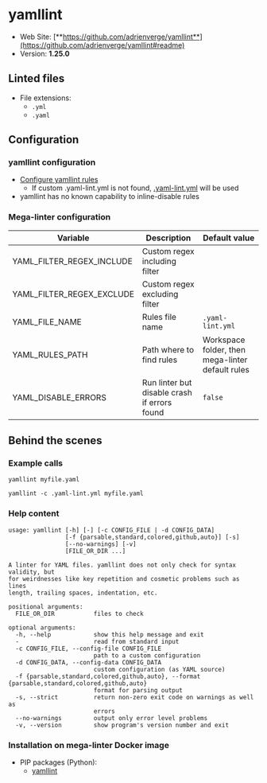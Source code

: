 <!-- markdownlint-disable MD033 MD041 -->
<!-- Generated by .automation/build.py, please do not update manually -->
# yamllint

- Web Site: [**https://github.com/adrienverge/yamllint**](https://github.com/adrienverge/yamllint#readme)
- Version: **1.25.0**

## Linted files

- File extensions:
  - `.yml`
  - `.yaml`

## Configuration

### yamllint configuration

- [Configure yamllint rules](https://yamllint.readthedocs.io/en/stable/configuration.html#configuration)
  - If custom .yaml-lint.yml is not found, [.yaml-lint.yml](https://github.com/nvuillam/mega-linter/tree/master/TEMPLATES/.yaml-lint.yml) will be used
- yamllint has no known capability to inline-disable rules

### Mega-linter configuration

| Variable | Description | Default value |
| ----------------- | -------------- | -------------- |
| YAML_FILTER_REGEX_INCLUDE | Custom regex including filter |  |
| YAML_FILTER_REGEX_EXCLUDE | Custom regex excluding filter |  |
| YAML_FILE_NAME | Rules file name | `.yaml-lint.yml` |
| YAML_RULES_PATH | Path where to find rules | Workspace folder, then mega-linter default rules |
| YAML_DISABLE_ERRORS | Run linter but disable crash if errors found | `false` |

## Behind the scenes

### Example calls

```shell
yamllint myfile.yaml
```

```shell
yamllint -c .yaml-lint.yml myfile.yaml
```


### Help content

```shell
usage: yamllint [-h] [-] [-c CONFIG_FILE | -d CONFIG_DATA]
                [-f {parsable,standard,colored,github,auto}] [-s]
                [--no-warnings] [-v]
                [FILE_OR_DIR ...]

A linter for YAML files. yamllint does not only check for syntax validity, but
for weirdnesses like key repetition and cosmetic problems such as lines
length, trailing spaces, indentation, etc.

positional arguments:
  FILE_OR_DIR           files to check

optional arguments:
  -h, --help            show this help message and exit
  -                     read from standard input
  -c CONFIG_FILE, --config-file CONFIG_FILE
                        path to a custom configuration
  -d CONFIG_DATA, --config-data CONFIG_DATA
                        custom configuration (as YAML source)
  -f {parsable,standard,colored,github,auto}, --format {parsable,standard,colored,github,auto}
                        format for parsing output
  -s, --strict          return non-zero exit code on warnings as well as
                        errors
  --no-warnings         output only error level problems
  -v, --version         show program's version number and exit

```

### Installation on mega-linter Docker image

- PIP packages (Python):
  - [yamllint](https://pypi.org/project/yamllint)
